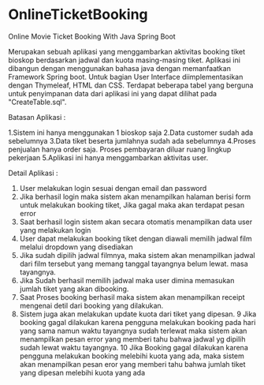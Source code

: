 # OnlineTicketBooking
Online Movie Ticket Booking With Java Spring Boot

 Merupakan sebuah aplikasi yang menggambarkan aktivitas booking tiket bioskop berdasarkan jadwal dan kuota masing-masing tiket. Aplikasi ini dibangun dengan menggunakan bahasa java dengan memanfaatkan Framework Spring boot. Untuk bagian User Interface diimplementasikan dengan Thymeleaf, HTML dan CSS. Terdapat beberapa tabel yang berguna untuk penyimpanan data dari aplikasi ini yang dapat dilihat pada "CreateTable.sql".
 
 Batasan Aplikasi :
 
1.Sistem ini hanya menggunakan 1 bioskop saja
2.Data customer sudah ada sebelumnya
3.Data tiket beserta jumlahnya sudah ada sebelumnya
4.Proses penjualan hanya order saja. Proses pembayaran diluar ruang lingkup pekerjaan
5.Aplikasi ini hanya menggambarkan aktivitas user.

Detail Aplikasi :

1. User melakukan login sesuai dengan email dan password 
2. Jika berhasil login maka sistem akan menampilkan halaman berisi form untuk melakukan booking tiket,
   Jika gagal maka akan terdapat pesan error
3. Saat berhasil login sistem akan secara otomatis menampilkan data user yang melakukan login
4. User dapat melakukan booking tiket dengan diawali memilih jadwal film melalui dropdown yang disediakan
5. Jika sudah dipilih jadwal filmnya, maka sistem akan menampilkan jadwal dari film tersebut yang memang tanggal tayangnya belum lewat.
   masa tayangnya.
6. Jika Sudah berhasil memilih jadwal maka user dimina memasukan jumlah tiket yang akan dibooking.
7. Saat Proses booking berhasil maka sistem akan menampilkan receipt mengenai detil dari booking yang dilakukan.
8. Sistem juga akan melakukan update kuota dari tiket yang dipesan.
9  Jika booking gagal dilakukan karena pengguna melakukan booking pada hari yang sama namun waktu tayangnya sudah terlewat 
   maka sistem akan menampilkan pesan error yang memberi tahu bahwa jadwal yg dipilih sudah lewat waktu tayangnya.
   10 Jika Booking gagal dilakukan karena pengguna melakukan booking melebihi kuota yang ada, maka sistem akan menampilkan        pesan eror yang memberi tahu bahwa jumlah tiket yang dipesan melebihi kuota yang ada







 

 

